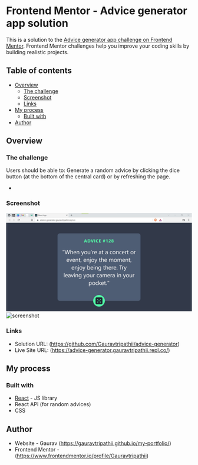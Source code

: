 # Frontend Mentor - Advice generator app solution

This is a solution to the [Advice generator app challenge on Frontend Mentor](https://www.frontendmentor.io/challenges/advice-generator-app-QdUG-13db). Frontend Mentor challenges help you improve your coding skills by building realistic projects.

## Table of contents

- [Overview](#overview)
  - [The challenge](#the-challenge)
  - [Screenshot](#screenshot)
  - [Links](#links)
- [My process](#my-process)
  - [Built with](#built-with)
- [Author](#author)


## Overview

### The challenge

Users should be able to:
    Generate a random advice by clicking the dice button (at the bottom of the central card) or by refreshing the page.

- 

### Screenshot

![](./screenshot.jpg)![screenshot](https://user-images.githubusercontent.com/59873840/154832378-217da38d-f5f0-48cd-9c4b-44977b7eb914.jpg)


### Links

- Solution URL: (https://github.com/Gauravtripathii/advice-generator)
- Live Site URL: (https://advice-generator.gauravtripathii.repl.co/)

## My process

### Built with

- [React](https://reactjs.org/) - JS library
- React API (for random advices)
- CSS

## Author

- Website - Gaurav (https://gauravtripathii.github.io/my-portfolio/)
- Frontend Mentor - (https://www.frontendmentor.io/profile/Gauravtripathii)
